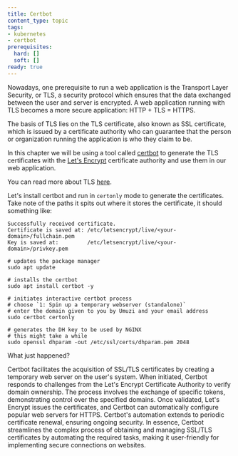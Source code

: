 ```yaml
---
title: Certbot
content_type: topic
tags:
- kubernetes
- certbot
prerequisites:
  hard: []
  soft: []
ready: true
---
```


Nowadays, one prerequisite to run a web application is the Transport Layer Security, or TLS, a security protocol which ensures that the data exchanged between the user and server is encrypted. A web application running with TLS becomes a more secure application: HTTP + TLS = HTTPS.

The basis of TLS lies on the TLS certificate, also known as SSL certificate, which is issued by a certificate authority who can guarantee that the person or organization running the application is who they claim to be.

In this chapter we will be using a tool called [certbot](https://certbot.eff.org/) to generate the TLS certificates with the [Let's Encrypt](https://letsencrypt.org) certificate authority and use them in our web application.

You can read more about TLS [here](https://www.cloudflare.com/learning/ssl/transport-layer-security-tls/).

Let's install certbot and run in `certonly` mode to generate the certificates. Take note of the paths it spits out where it stores the certificate, it should something like:

```
Successfully received certificate.
Certificate is saved at: /etc/letsencrypt/live/<your-domain>/fullchain.pem
Key is saved at:         /etc/letsencrypt/live/<your-domain>/privkey.pem
```

```
# updates the package manager
sudo apt update

# installs the certbot
sudo apt install certbot -y

# initiates interactive certbot process
# choose `1: Spin up a temporary webserver (standalone)`
# enter the domain given to you by Umuzi and your email address
sudo certbot certonly

# generates the DH key to be used by NGINX
# this might take a while
sudo openssl dhparam -out /etc/ssl/certs/dhparam.pem 2048
```

What just happened?

Certbot facilitates the acquisition of SSL/TLS certificates by creating a temporary web server on the user's system. When initiated, Certbot responds to challenges from the Let's Encrypt Certificate Authority to verify domain ownership. The process involves the exchange of specific tokens, demonstrating control over the specified domains. Once validated, Let's Encrypt issues the certificates, and Certbot can automatically configure popular web servers for HTTPS. Certbot's automation extends to periodic certificate renewal, ensuring ongoing security. In essence, Certbot streamlines the complex process of obtaining and managing SSL/TLS certificates by automating the required tasks, making it user-friendly for implementing secure connections on websites.
